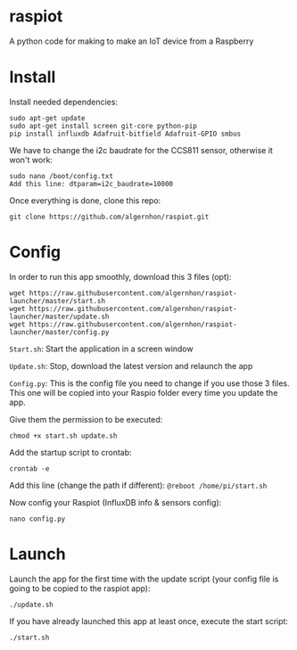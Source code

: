 # raspiot
A python code for making to make an IoT device from a Raspberry

# Install
Install needed dependencies:
```
sudo apt-get update
sudo apt-get install screen git-core python-pip
pip install influxdb Adafruit-bitfield Adafruit-GPIO smbus
```

We have to change the i2c baudrate for the CCS811 sensor, otherwise it won't work:
```
sudo nano /boot/config.txt
Add this line: dtparam=i2c_baudrate=10000
```

Once everything is done, clone this repo:
```
git clone https://github.com/algernhon/raspiot.git
```

# Config 
In order to run this app smoothly, download this 3 files (opt):
```
wget https://raw.githubusercontent.com/algernhon/raspiot-launcher/master/start.sh
wget https://raw.githubusercontent.com/algernhon/raspiot-launcher/master/update.sh
wget https://raw.githubusercontent.com/algernhon/raspiot-launcher/master/config.py
```

`Start.sh`: Start the application in a screen window

`Update.sh`: Stop, download the latest version and relaunch the app

`Config.py`: This is the config file you need to change if you use those 3 files. This one will be copied into your Raspio folder every time you update the app.

Give them the permission to be executed:
```
chmod +x start.sh update.sh
```

Add the startup script to crontab:
```
crontab -e
```
Add this line (change the path if different): `@reboot /home/pi/start.sh`

Now config your Raspiot (InfluxDB info & sensors config):
```
nano config.py
```

# Launch
Launch the app for the first time with the update script (your config file is going to be copied to the raspiot app): 
```
./update.sh
```

If you have already launched this app at least once, execute the start script:
```
./start.sh
```